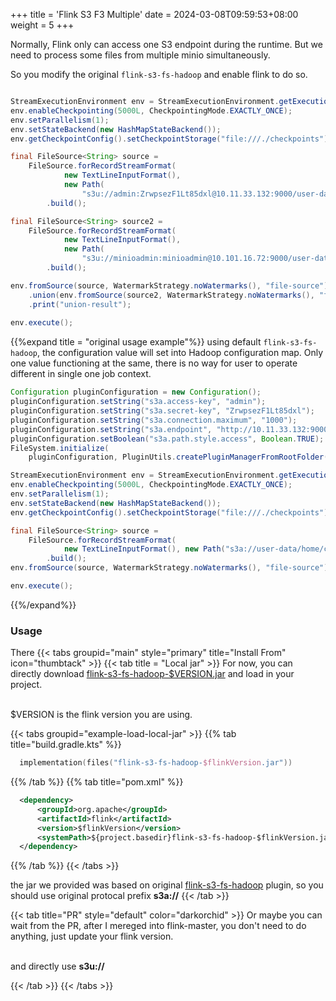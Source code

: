 +++
title = 'Flink S3 F3 Multiple'
date = 2024-03-08T09:59:53+08:00
weight = 5
+++

Normally, Flink only can access one S3 endpoint during the runtime. But we need to process some files from multiple minio simultaneously.

So you modify the original `flink-s3-fs-hadoop` and enable flink to do so.

```java

StreamExecutionEnvironment env = StreamExecutionEnvironment.getExecutionEnvironment();
env.enableCheckpointing(5000L, CheckpointingMode.EXACTLY_ONCE);
env.setParallelism(1);
env.setStateBackend(new HashMapStateBackend());
env.getCheckpointConfig().setCheckpointStorage("file:///./checkpoints");

final FileSource<String> source =
    FileSource.forRecordStreamFormat(
            new TextLineInputFormat(),
            new Path(
                "s3u://admin:ZrwpsezF1Lt85dxl@10.11.33.132:9000/user-data/home/conti/2024-02-08--10"))
        .build();

final FileSource<String> source2 =
    FileSource.forRecordStreamFormat(
            new TextLineInputFormat(),
            new Path(
                "s3u://minioadmin:minioadmin@10.101.16.72:9000/user-data/home/conti"))
        .build();

env.fromSource(source, WatermarkStrategy.noWatermarks(), "file-source")
    .union(env.fromSource(source2, WatermarkStrategy.noWatermarks(), "file-source2"))
    .print("union-result");
    
env.execute();
```


{{%expand title = "original usage example"%}}
using default  `flink-s3-fs-hadoop`, the configuration value will set into Hadoop configuration map.
Only one value functioning at the same, there is no way for user to operate different in single one job context.

```java 
Configuration pluginConfiguration = new Configuration();
pluginConfiguration.setString("s3a.access-key", "admin");
pluginConfiguration.setString("s3a.secret-key", "ZrwpsezF1Lt85dxl");
pluginConfiguration.setString("s3a.connection.maximum", "1000");
pluginConfiguration.setString("s3a.endpoint", "http://10.11.33.132:9000");
pluginConfiguration.setBoolean("s3a.path.style.access", Boolean.TRUE);
FileSystem.initialize(
    pluginConfiguration, PluginUtils.createPluginManagerFromRootFolder(pluginConfiguration));

StreamExecutionEnvironment env = StreamExecutionEnvironment.getExecutionEnvironment();
env.enableCheckpointing(5000L, CheckpointingMode.EXACTLY_ONCE);
env.setParallelism(1);
env.setStateBackend(new HashMapStateBackend());
env.getCheckpointConfig().setCheckpointStorage("file:///./checkpoints");

final FileSource<String> source =
    FileSource.forRecordStreamFormat(
            new TextLineInputFormat(), new Path("s3a://user-data/home/conti/2024-02-08--10"))
        .build();
env.fromSource(source, WatermarkStrategy.noWatermarks(), "file-source").print();

env.execute();
```
{{%/expand%}}


### Usage

There
{{< tabs groupid="main" style="primary" title="Install From" icon="thumbtack" >}}
{{< tab title = "Local jar" >}}
For now, you can directly download <a href="">flink-s3-fs-hadoop-$VERSION.jar</a> and load in your project.

</br><a>$VERSION</a> is the flink version you are using.

  {{< tabs groupid="example-load-local-jar" >}}
  {{% tab title="build.gradle.kts" %}}
  ```kotlin
    implementation(files("flink-s3-fs-hadoop-$flinkVersion.jar"))
  ```
  {{% /tab %}}
    {{% tab title="pom.xml" %}}
  ```xml
    <dependency>
        <groupId>org.apache</groupId>
        <artifactId>flink</artifactId>
        <version>$flinkVersion</version>
        <systemPath>${project.basedir}flink-s3-fs-hadoop-$flinkVersion.jar</systemPath>
    </dependency>
  ```
  {{% /tab %}}
  {{< /tabs >}}

the jar we provided was based on original <a href="https://github.com/apache/flink/tree/master/flink-filesystems/flink-s3-fs-hadoop">flink-s3-fs-hadoop</a> plugin, so you should use original protocal prefix <b>s3a://</b>
{{< /tab >}}

{{< tab title="PR" style="default" color="darkorchid" >}}
Or maybe you can wait from the PR, after I mereged into flink-master, you don't need to do anything, just update your flink version.

<br> and directly use <b>s3u://</b>

    
{{< /tab >}}
{{< /tabs >}}